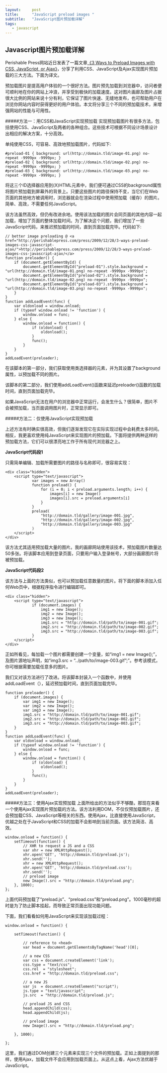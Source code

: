 ```yaml
---
layout:     post
title:      "JavaScript preload images "
subtitle:   "JavaScript图片预加载详解"
tags:
   - javascript
---
```

## Javascript图片预加载详解
Perishable Press网站近日发表了一篇文章[《3 Ways to Preload Images with CSS, JavaScript, or Ajax》](https://perishablepress.com/3-ways-preload-images-css-javascript-ajax/)，分享了利用CSS、JavaScript及Ajax实现图片预加载的三大方法。下面为译文。

预加载图片是提高用户体验的一个很好方法。图片预先加载到浏览器中，访问者便可顺利地在你的网站上冲浪，并享受到极快的加载速度。这对图片画廊及图片占据很大比例的网站来说十分有利，它保证了图片快速、无缝地发布，也可帮助用户在浏览你网站内容时获得更好的用户体验。本文将分享三个不同的预加载技术，来增强网站的性能与可用性。

#####方法一：用CSS和JavaScript实现预加载
实现预加载图片有很多方法，包括使用CSS、JavaScript及两者的各种组合。这些技术可根据不同设计场景设计出相应的解决方案，十分高效。

单纯使用CSS，可容易、高效地预加载图片，代码如下:


```
#preload-01 { background: url(http://domain.tld/image-01.png) no-repeat -9999px -9999px; }  
#preload-02 { background: url(http://domain.tld/image-02.png) no-repeat -9999px -9999px; }  
#preload-03 { background: url(http://domain.tld/image-03.png) no-repeat -9999px -9999px; }
```

将这三个ID选择器应用到(X)HTML元素中，我们便可通过CSS的background属性将图片预加载到屏幕外的背景上。只要这些图片的路径保持不变，当它们在Web页面的其他地方被调用时，浏览器就会在渲染过程中使用预加载（缓存）的图片。简单、高效，不需要任何JavaScript。

该方法虽然高效，但仍有改进余地。使用该法加载的图片会同页面的其他内容一起加载，增加了页面的整体加载时间。为了解决这个问题，我们增加了一些JavaScript代码，来推迟预加载的时间，直到页面加载完毕。代码如下:


```
// better image preloading @ <a href="http://perishablepress.com/press/2009/12/28/3-ways-preload-images-css-javascript-ajax/">http://perishablepress.com/press/2009/12/28/3-ways-preload-images-css-javascript-ajax/</a>  
function preloader() {  
    if (document.getElementById) {  
        document.getElementById("preload-01").style.background = "url(http://domain.tld/image-01.png) no-repeat -9999px -9999px";  
        document.getElementById("preload-02").style.background = "url(http://domain.tld/image-02.png) no-repeat -9999px -9999px";  
        document.getElementById("preload-03").style.background = "url(http://domain.tld/image-03.png) no-repeat -9999px -9999px";  
    }  
}  
function addLoadEvent(func) {  
    var oldonload = window.onload;  
    if (typeof window.onload != 'function') {  
        window.onload = func;  
    } else {  
        window.onload = function() {  
            if (oldonload) {  
                oldonload();  
            }  
            func();  
        }  
    }  
}  
addLoadEvent(preloader);
```

在该脚本的第一部分，我们获取使用类选择器的元素，并为其设置了background属性，以预加载不同的图片。

该脚本的第二部分，我们使用addLoadEvent()函数来延迟preloader()函数的加载时间，直到页面加载完毕。

如果JavaScript无法在用户的浏览器中正常运行，会发生什么？很简单，图片不会被预加载，当页面调用图片时，正常显示即可。

#####方法二：仅使用JavaScript实现预加载

上述方法有时确实很高效，但我们逐渐发现它在实际实现过程中会耗费太多时间。相反，我更喜欢使用纯JavaScript来实现图片的预加载。下面将提供两种这样的预加载方法，它们可以很漂亮地工作于所有现代浏览器之上。

**JavaScript代码段1**

只需简单编辑、加载所需要图片的路径与名称即可，很容易实现：


```
<div class="hidden">  
    <script type="text/javascript">   
            var images = new Array()  
            function preload() {  
                for (i = 0; i < preload.arguments.length; i++) {  
                    images[i] = new Image()  
                    images[i].src = preload.arguments[i]  
                }  
            }  
            preload(  
                "http://domain.tld/gallery/image-001.jpg",  
                "http://domain.tld/gallery/image-002.jpg",  
                "http://domain.tld/gallery/image-003.jpg"  
            )  
    </script>  
</div>
```

该方法尤其适用预加载大量的图片。我的画廊网站使用该技术，预加载图片数量达50多张。将该脚本应用到登录页面，只要用户输入登录帐号，大部分画廊图片将被预加载。

**JavaScript代码段2**

该方法与上面的方法类似，也可以预加载任意数量的图片。将下面的脚本添加入任何Web页中，根据程序指令进行编辑即可。


```
<div class="hidden">  
    <script type="text/javascript">  
            if (document.images) {  
                img1 = new Image();  
                img2 = new Image();  
                img3 = new Image();  
                img1.src = "http://domain.tld/path/to/image-001.gif";  
                img2.src = "http://domain.tld/path/to/image-002.gif";  
                img3.src = "http://domain.tld/path/to/image-003.gif";  
            }  
    </script>  
</div>
```

正如所看见，每加载一个图片都需要创建一个变量，如“img1 = new Image();”，及图片源地址声明，如“img3.src = “../path/to/image-003.gif”;”。参考该模式，你可根据需要加载任意多的图片。

我们又对该方法进行了改进。将该脚本封装入一个函数中，并使用 addLoadEvent（），延迟预加载时间，直到页面加载完毕。


```
function preloader() {  
    if (document.images) {  
        var img1 = new Image();  
        var img2 = new Image();  
        var img3 = new Image();  
        img1.src = "http://domain.tld/path/to/image-001.gif";  
        img2.src = "http://domain.tld/path/to/image-002.gif";  
        img3.src = "http://domain.tld/path/to/image-003.gif";  
    }  
}  
function addLoadEvent(func) {  
    var oldonload = window.onload;  
    if (typeof window.onload != 'function') {  
        window.onload = func;  
    } else {  
        window.onload = function() {  
            if (oldonload) {  
                oldonload();  
            }  
            func();  
        }  
    }  
}  
addLoadEvent(preloader);
```

#####方法三：使用Ajax实现预加载
上面所给出的方法似乎不够酷，那现在来看一个使用Ajax实现图片预加载的方法。该方法利用DOM，不仅仅预加载图片，还会预加载CSS、JavaScript等相关的东西。使用Ajax，比直接使用JavaScript，优越之处在于JavaScript和CSS的加载不会影响到当前页面。该方法简洁、高效。


```
window.onload = function() {  
    setTimeout(function() {  
        // XHR to request a JS and a CSS  
        var xhr = new XMLHttpRequest();  
        xhr.open('GET', 'http://domain.tld/preload.js');  
        xhr.send('');  
        xhr = new XMLHttpRequest();  
        xhr.open('GET', 'http://domain.tld/preload.css');  
        xhr.send('');  
        // preload image  
        new Image().src = "http://domain.tld/preload.png";  
    }, 1000);  
};
```

上面代码预加载了“preload.js”、“preload.css”和“preload.png”。1000毫秒的超时是为了防止脚本挂起，而导致正常页面出现功能问题。

下面，我们看看如何用JavaScript来实现该加载过程：


```
window.onload = function() {  
  
    setTimeout(function() {  
  
        // reference to <head>  
        var head = document.getElementsByTagName('head')[0];  
  
        // a new CSS  
        var css = document.createElement('link');  
        css.type = "text/css";  
        css.rel  = "stylesheet";  
        css.href = "http://domain.tld/preload.css";  
  
        // a new JS  
        var js  = document.createElement("script");  
        js.type = "text/javascript";  
        js.src  = "http://domain.tld/preload.js";  
  
        // preload JS and CSS  
        head.appendChild(css);  
        head.appendChild(js);  
  
        // preload image  
        new Image().src = "http://domain.tld/preload.png";  
  
    }, 1000);  
  
};
```

这里，我们通过DOM创建三个元素来实现三个文件的预加载。正如上面提到的那样，使用Ajax，加载文件不会应用到加载页面上。从这点上看，Ajax方法优越于JavaScript。



